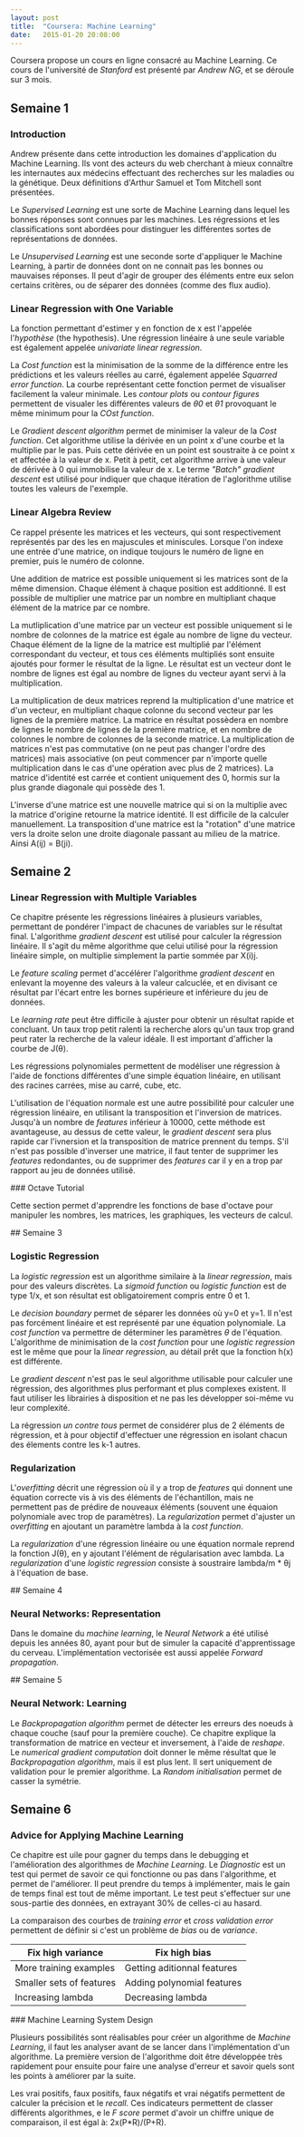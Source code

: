 ```yaml
---
layout: post
title:  "Coursera: Machine Learning"
date:   2015-01-20 20:08:00
---
```


Coursera propose un cours en ligne consacré au Machine Learning. Ce cours de l'université de *Stanford* est présenté par *Andrew NG*, et se déroule sur 3 mois.

## Semaine 1

### Introduction

Andrew présente dans cette introduction les domaines d'application du Machine Learning. Ils vont des acteurs du web cherchant à mieux connaître les internautes aux médecins effectuant des recherches sur les maladies ou la génétique. Deux définitions d'Arthur Samuel et Tom Mitchell sont présentées.

Le *Supervised Learning* est une sorte de Machine Learning dans lequel les bonnes réponses sont connues par les machines. Les régressions et les classifications sont abordées pour distinguer les différentes sortes de représentations de données.

Le *Unsupervised Learning* est une seconde sorte d'appliquer le Machine Learning, à partir de données dont on ne connait pas les bonnes ou mauvaises réponses. Il peut d'agir de grouper des éléments entre eux selon certains critères, ou de séparer des données (comme des flux audio).

### Linear Regression with One Variable

La fonction permettant d'estimer y en fonction de x est l'appelée l'*hypothèse* (the hypothesis). Une régression linéaire à une seule variable est également appelée *univariate linear regression*.

La *Cost function* est la minimisation de la somme de la différence entre les prédictions et les valeurs réelles au carré, également appelée *Squarred error function*. La courbe représentant cette fonction permet de visualiser facilement la valeur minimale. Les *contour plots* ou *contour figures* permettent de visualer les différentes valeurs de *θ0* et *θ1* provoquant le même minimum pour la *COst function*.

Le *Gradient descent algorithm* permet de minimiser la valeur de la *Cost function*. Cet algorithme utilise la dérivée en un point x d'une courbe et la multiplie par le pas. Puis cette dérivée en un point est soustraite à ce point x et affectée à la valeur de x. Petit à petit, cet algorithme arrive à une valeur de dérivée à 0 qui immobilise la valeur de x. Le terme *"Batch" gradient descent* est utilisé pour indiquer que chaque itération de l'aglorithme utilise toutes les valeurs de l'exemple.

### Linear Algebra Review

Ce rappel présente les matrices et les vecteurs, qui sont respectivement représentés par des les en majuscules et miniscules. Lorsque l'on indexe une entrée d'une matrice, on indique toujours le numéro de ligne en premier, puis le numéro de colonne.

Une addition de matrice est possible uniquement si les matrices sont de la même dimension. Chaque élément à chaque position est additionné. Il est possible de multiplier une matrice par un nombre en multipliant chaque élément de la matrice par ce nombre.

La mutliplication d'une matrice par un vecteur est possible uniquement si le nombre de colonnes de la matrice est égale au nombre de ligne du vecteur. Chaque élément de la ligne de la matrice est multiplié par l'élément correspondant du vecteur, et tous ces éléments multipliés sont ensuite ajoutés pour former le résultat de la ligne. Le résultat est un vecteur dont le nombre de lignes est égal au nombre de lignes du vecteur ayant servi à la multiplication.

La multiplication de deux matrices reprend la multiplication d'une matrice et d'un vecteur, en multipliant chaque colonne du second vecteur par les lignes de la première matrice. La matrice en résultat possèdera en nombre de lignes le nombre de lignes de la première matrice, et en nombre de colonnes le nombre de colonnes de la seconde matrice. La multiplication de matrices n'est pas commutative (on ne peut pas changer l'ordre des matrices) mais associative (on peut commencer par n'importe quelle multiplication dans le cas d'une opération avec plus de 2 matrices). La matrice d'identité est carrée et contient uniquement des 0, hormis sur la plus grande diagonale qui possède des 1.

L'inverse d'une matrice est une nouvelle matrice qui si on la multiplie avec la matrice d'origine retourne la matrice identité. Il est difficile de la calculer manuellement. La transposition d'une matrice est la "rotation" d'une matrice vers la droite selon une droite diagonale passant au milieu de la matrice. Ainsi A(ij) = B(ji).

## Semaine 2

### Linear Regression with Multiple Variables

Ce chapitre présente les régressions linéaires à plusieurs variables, permettant de pondérer l'impact de chacunes de variables sur le résultat final. L'algorithme *gradient descent* est utilisé pour calculer la régression linéaire. Il s'agit du même algorithme que celui utilisé pour la régression linéaire simple, on multiplie simplement la partie sommée par X(i)j.

Le *feature scaling* permet d'accélérer l'algorithme *gradient descent* en enlevant la moyenne des valeurs à la valeur calcuclée, et en divisant ce résultat par l'écart entre les bornes supérieure et inférieure du jeu de données.

Le *learning rate* peut être difficile à ajuster pour obtenir un résultat rapide et concluant. Un taux trop petit ralenti la recherche alors qu'un taux trop grand peut rater la recherche de la valeur idéale. Il est important d'afficher la courbe de J(θ).

Les régressions polynomiales permettent de modéliser une régression à l'aide de fonctions différentes d'une simple équation linéaire, en utilisant des racines carrées, mise au carré, cube, etc.

L'utilisation de l'équation normale est une autre possibilité pour calculer une régression linéaire, en utilisant la transposition et l'inversion de matrices. Jusqu'à un nombre de *features* inférieur à 10000, cette méthode est avantageuse, au dessus de cette valeur, le *gradient descent* sera plus rapide car l'ivnersion et la transposition de matrice prennent du temps. S'il n'est pas possible d'inverser une matrice, il faut tenter de supprimer les *features* redondantes, ou de supprimer des *features* car il y en a trop par rapport au jeu de données utilisé.
 
### Octave Tutorial
 
Cette section permet d'apprendre les fonctions de base d'octave pour manipuler les nombres, les matrices, les graphiques, les vecteurs de calcul.

## Semaine 3

### Logistic Regression

La *logistic regression* est un algorithme similaire à la *linear regression*, mais pour des valeurs discrètes. La *sigmoid function* ou *logistic function* est de type 1/x, et son résultat est obligatoirement compris entre 0 et 1.

Le *decision boundary* permet de séparer les données où y=0 et y=1. Il n'est pas forcément linéaire et est représenté par une équation polynomiale. La *cost function* va permettre de déterminer les paramètres *θ* de l'équation. L'algorithme de minimisation de la *cost function* pour une *logistic regression* est le même que pour la *linear regression*, au détail prêt que la fonction h(x) est différente.

Le *gradient descent* n'est pas le seul algorithme utilisable pour calculer une régression, des algorithmes plus performant et plus complexes existent. Il faut utiliser les librairies à disposition et ne pas les développer soi-même vu leur complexité.

La régression *un contre tous* permet de considérer plus de 2 éléments de régression, et à pour objectif d'effectuer une régression en isolant chacun des élements contre les k-1 autres.

### Regularization

L'*overfitting* décrit une régression où il y a trop de *features* qui donnent une équation correcte vis à vis des éléments de l'échantillon, mais ne permettent pas de prédire de nouveaux éléments (souvent une équaion polynomiale avec trop de paramètres). La *regularization* permet d'ajuster un *overfitting* en ajoutant un paramètre lambda à la *cost function*.

La *regularization* d'une régression linéaire ou une équation normale reprend la fonction J(θ), en y ajoutant l'élément de régularisation avec lambda. La *regularization* d'une *logistic regression* consiste à soustraire lambda/m * θj à l'équation de base.

## Semaine 4

### Neural Networks: Representation

Dans le domaine du *machine learning*, le *Neural Network* a été utilisé depuis les années 80, ayant pour but de simuler la capacité d'apprentissage du cerveau. L'implémentation vectorisée est aussi appelée *Forward propagation*.

## Semaine 5

### Neural Network: Learning

Le *Backpropagation algorithm* permet de détecter les erreurs des noeuds à chaque couche (sauf pour la première couche). Ce chapitre explique la transformation de matrice en vecteur et inversement, à l'aide de *reshape*. Le *numerical gradient computation* doit donner le même résultat que le *Backpropagation algorithm*, mais il est plus lent. Il sert uniquement de validation pour le premier algorithme. La *Random initialisation* permet de casser la symétrie.

## Semaine 6

### Advice for Applying Machine Learning

Ce chapitre est uile pour gagner du temps dans le debugging et l'amélioration des algorithmes de *Machine Learning*. Le *Diagnostic* est un test qui permet de savoir ce qui fonctionne ou pas dans l'algorithme, et permet de l'améliorer. Il peut prendre du temps à implémenter, mais le gain de temps final est tout de même important. Le test peut s'effectuer sur une sous-partie des données, en extrayant 30% de celles-ci au hasard.

La comparaison des courbes de *training error* et *cross validation error* permettent de définir si c'est un problème de *bias* ou de *variance*.

| Fix high variance        | Fix high bias               |
|--------------------------|-----------------------------|
| More training examples   | Getting aditionnal features |
| Smaller sets of features | Adding polynomial features  |
| Increasing lambda        | Decreasing lambda           |

### Machine Learning System Design

Plusieurs possibilités sont réalisables pour créer un algorithme de *Machine Learning*, il faut les analyser avant de se lancer dans l'implémentation d'un algorithme. La première version de l'algorithme doit être développée très rapidement pour ensuite pour faire une analyse d'erreur et savoir quels sont les points à améliorer par la suite.

Les vrai positifs, faux positifs, faux négatifs et vrai négatifs permettent de calculer la précision et le *recall*. Ces indicateurs permettent de classer différents algorithmes, e le *F score* permet d'avoir un chiffre unique de comparaison, il est égal à: 2x(P*R)/(P+R).